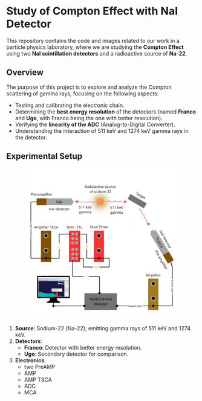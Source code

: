 # Study of Compton Effect with NaI Detector

This repository contains the code and images related to our work in a particle physics laboratory, where we are studying the **Compton Effect** using two **NaI scintillation detectors** and a radioactive source of **Na-22**.

## Overview

The purpose of this project is to explore and analyze the Compton scattering of gamma rays, focusing on the following aspects:
- Testing and calibrating the electronic chain.
- Determining the **best energy resolution** of the detectors (named **Franco** and **Ugo**, with Franco being the one with better resolution).
- Verifying the **linearity of the ADC** (Analog-to-Digital Converter).
- Understanding the interaction of 511 keV and 1274 keV gamma rays in the detector.

## Experimental Setup
<div align="center">
  <img src="experimental_setup.png" alt="Experimental setup" width="400">
</div>


1. **Source**: Sodium-22 (Na-22), emitting gamma rays of 511 keV and 1274 keV.
2. **Detectors**: 
   - **Franco**: Detector with better energy resolution.
   - **Ugo**: Secondary detector for comparison.
3. **Electronics**:
   - two PreAMP
   - AMP
   - AMP TSCA
   - ADC
   - MCA
